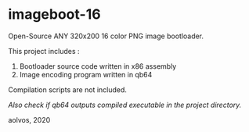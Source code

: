 # imageboot-16
Open-Source ANY 320x200 16 color PNG image bootloader.

This project includes :
1) Bootloader source code written in x86 assembly
2) Image encoding program written in qb64

Compilation scripts are not included.

*Also check if qb64 outputs compiled executable in the project directory.*

aolvos, 2020
